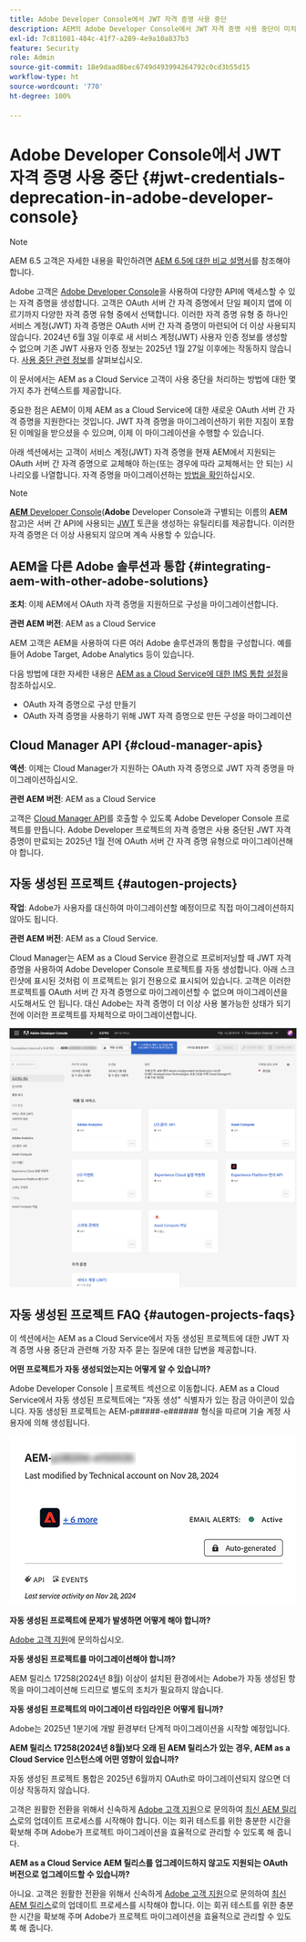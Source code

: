 ```yaml
---
title: Adobe Developer Console에서 JWT 자격 증명 사용 중단
description: AEM의 Adobe Developer Console에서 JWT 자격 증명 사용 중단이 미치는 영향에 대해 알아봅니다.
exl-id: 7c811081-484c-41f7-a289-4e9a10a837b3
feature: Security
role: Admin
source-git-commit: 18e9daad8bec6749d493994264792c0cd3b55d15
workflow-type: ht
source-wordcount: '770'
ht-degree: 100%

---
```


# Adobe Developer Console에서 JWT 자격 증명 사용 중단 {#jwt-credentials-deprecation-in-adobe-developer-console}

>[!NOTE]
>
>AEM 6.5 고객은 자세한 내용을 확인하려면 [AEM 6.5에 대한 비교 설명서](https://experienceleague.adobe.com/ko/docs/experience-manager-65/content/security/jwt-credentials-deprecation-in-adobe-developer-console)를 참조해야 합니다.

Adobe 고객은 [Adobe Developer Console](https://developer.adobe.com/console)을 사용하여 다양한 API에 액세스할 수 있는 자격 증명을 생성합니다. 고객은 OAuth 서버 간 자격 증명에서 단일 페이지 앱에 이르기까지 다양한 자격 증명 유형 중에서 선택합니다. 이러한 자격 증명 유형 중 하나인 서비스 계정(JWT) 자격 증명은 OAuth 서버 간 자격 증명이 마련되어 더 이상 사용되지 않습니다. 2024년 6월 3일 이후로 새 서비스 계정(JWT) 사용자 인증 정보를 생성할 수 없으며 기존 JWT 사용자 인증 정보는 2025년 1월 27일 이후에는 작동하지 않습니다. [사용 중단 관련 정보](https://developer.adobe.com/developer-console/docs/guides/authentication/ServerToServerAuthentication/migration/)를 살펴보십시오.

이 문서에서는 AEM as a Cloud Service 고객이 사용 중단을 처리하는 방법에 대한 몇 가지 추가 컨텍스트를 제공합니다.

중요한 점은 AEM이 이제 AEM as a Cloud Service에 대한 새로운 OAuth 서버 간 자격 증명을 지원한다는 것입니다. JWT 자격 증명을 마이그레이션하기 위한 지침이 포함된 이메일을 받으셨을 수 있으며, 이제 이 마이그레이션을 수행할 수 있습니다.

아래 섹션에서는 고객이 서비스 계정(JWT) 자격 증명을 현재 AEM에서 지원되는 OAuth 서버 간 자격 증명으로 교체해야 하는(또는 경우에 따라 교체해서는 안 되는) 시나리오를 나열합니다. 자격 증명을 마이그레이션하는 [방법을 확인](https://developer.adobe.com/developer-console/docs/guides/authentication/ServerToServerAuthentication/migration/#migration-overview)하십시오.

>[!NOTE]
>
>[**AEM** Developer Console](/help/implementing/developing/introduction/development-guidelines.md#crxde-lite-and-developer-console)(**Adobe** Developer Console과 구별되는 이름의 **AEM** 참고)은 서버 간 API에 사용되는 [JWT](/help/implementing/developing/introduction/generating-access-tokens-for-server-side-apis.md) 토큰을 생성하는 유틸리티를 제공합니다. 이러한 자격 증명은 더 이상 사용되지 않으며 계속 사용할 수 있습니다.

## AEM을 다른 Adobe 솔루션과 통합 {#integrating-aem-with-other-adobe-solutions}

**조치**: 이제 AEM에서 OAuth 자격 증명을 지원하므로 구성을 마이그레이션합니다.

**관련 AEM 버전**: AEM as a Cloud Service

AEM 고객은 AEM을 사용하여 다른 여러 Adobe 솔루션과의 통합을 구성합니다. 예를 들어 Adobe Target, Adobe Analytics 등이 있습니다.

다음 방법에 대한 자세한 내용은 [AEM as a Cloud Service에 대한 IMS 통합 설정](/help/security/setting-up-ims-integrations-for-aem-as-a-cloud-service.md)을 참조하십시오.

* OAuth 자격 증명으로 구성 만들기
* OAuth 자격 증명을 사용하기 위해 JWT 자격 증명으로 만든 구성을 마이그레이션

## Cloud Manager API {#cloud-manager-apis}

**액션**: 이제는 Cloud Manager가 지원하는 OAuth 자격 증명으로 JWT 자격 증명을 마이그레이션하십시오.

**관련 AEM 버전**: AEM as a Cloud Service

고객은 [Cloud Manager API](https://developer.adobe.com/experience-cloud/cloud-manager/guides/getting-started/create-api-integration/)를 호출할 수 있도록 Adobe Developer Console 프로젝트를 만듭니다. Adobe Developer 프로젝트의 자격 증명은 사용 중단된 JWT 자격 증명이 만료되는 2025년 1월 전에 OAuth 서버 간 자격 증명 유형으로 마이그레이션해야 합니다.

## 자동 생성된 프로젝트 {#autogen-projects}

**작업**: Adobe가 사용자를 대신하여 마이그레이션할 예정이므로 직접 마이그레이션하지 않아도 됩니다.

**관련 AEM 버전**: AEM as a Cloud Service.

Cloud Manager는 AEM as a Cloud Service 환경으로 프로비저닝할 때 JWT 자격 증명을 사용하여 Adobe Developer Console 프로젝트를 자동 생성합니다. 아래 스크린샷에 표시된 것처럼 이 프로젝트는 읽기 전용으로 표시되어 있습니다. 고객은 이러한 프로젝트를 OAuth 서버 간 자격 증명으로 마이그레이션할 수 없으며 마이그레이션을 시도해서도 안 됩니다. 대신 Adobe는 자격 증명이 더 이상 사용 불가능한 상태가 되기 전에 이러한 프로젝트를 자체적으로 마이그레이션합니다.

![자동 생성된 프로젝트](/help/security/assets/jwt-deprecation-autogen-projects.png)

## 자동 생성된 프로젝트 FAQ {#autogen-projects-faqs}

이 섹션에서는 AEM as a Cloud Service에서 자동 생성된 프로젝트에 대한 JWT 자격 증명 사용 중단과 관련해 가장 자주 묻는 질문에 대한 답변을 제공합니다.

**어떤 프로젝트가 자동 생성되었는지는 어떻게 알 수 있습니까?**

Adobe Developer Console | 프로젝트 섹션으로 이동합니다.  AEM as a Cloud Service에서 자동 생성된 프로젝트에는 “자동 생성” 식별자가 있는 잠금 아이콘이 있습니다.  자동 생성된 프로젝트는 AEM-p#####-e###### 형식을 따르며 기술 계정 사용자에 의해 생성됩니다.

![자동 생성된 프로젝트](/help/security/assets/jwt-alert.png)

**자동 생성된 프로젝트에 문제가 발생하면 어떻게 해야 합니까?**

[Adobe 고객 지원](https://helpx.adobe.com/kr/enterprise/using/support-for-experience-cloud.html)에 문의하십시오.

**자동 생성된 프로젝트를 마이그레이션해야 합니까?**

AEM 릴리스 17258(2024년 8월) 이상이 설치된 환경에서는 Adobe가 자동 생성된 항목을 마이그레이션해 드리므로 별도의 조치가 필요하지 않습니다.

**자동 생성된 프로젝트의 마이그레이션 타임라인은 어떻게 됩니까?**

Adobe는 2025년 1분기에 개발 환경부터 단계적 마이그레이션을 시작할 예정입니다.

**AEM 릴리스 17258(2024년 8월)보다 오래 된 AEM 릴리스가 있는 경우, AEM as a Cloud Service 인스턴스에 어떤 영향이 있습니까?**

자동 생성된 프로젝트 통합은 2025년 6월까지 OAuth로 마이그레이션되지 않으면 더 이상 작동하지 않습니다.

고객은 원활한 전환을 위해서 신속하게 [Adobe 고객 지원](https://helpx.adobe.com/kr/enterprise/using/support-for-experience-cloud.html)으로 문의하여 [최신 AEM 릴리스](https://experienceleague.adobe.com/ko/docs/experience-manager-cloud-service/content/release-notes/maintenance/latest)로의 업데이트 프로세스를 시작해야 합니다. 이는 회귀 테스트를 위한 충분한 시간을 확보해 주며 Adobe가 프로젝트 마이그레이션을 효율적으로 관리할 수 있도록 해 줍니다.

**AEM as a Cloud Service AEM 릴리스를 업그레이드하지 않고도 지원되는 OAuth 버전으로 업그레이드할 수 있습니까?**

아니요. 고객은 원활한 전환을 위해서 신속하게 [Adobe 고객 지원](https://helpx.adobe.com/kr/enterprise/using/support-for-experience-cloud.html)으로 문의하여 [최신 AEM 릴리스](https://experienceleague.adobe.com/ko/docs/experience-manager-cloud-service/content/release-notes/maintenance/latest)로의 업데이트 프로세스를 시작해야 합니다. 이는 회귀 테스트를 위한 충분한 시간을 확보해 주며 Adobe가 프로젝트 마이그레이션을 효율적으로 관리할 수 있도록 해 줍니다.
